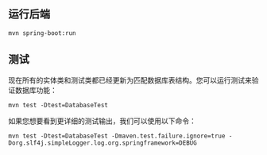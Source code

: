 ## 运行后端

```shell
mvn spring-boot:run
```

## 测试

现在所有的实体类和测试类都已经更新为匹配数据库表结构。您可以运行测试来验证数据库功能：

```shell
mvn test -Dtest=DatabaseTest
```

如果您想要看到更详细的测试输出，我们可以使用以下命令：
```shell
mvn test -Dtest=DatabaseTest -Dmaven.test.failure.ignore=true -Dorg.slf4j.simpleLogger.log.org.springframework=DEBUG
```

